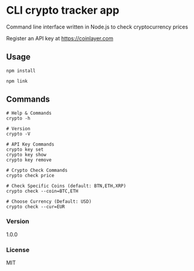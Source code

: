# CLI crypto tracker app

Command line interface written in Node.js to check cryptocurrency prices

Register an API key at https://coinlayer.com

## Usage

```
npm install

npm link
```

## Commands

```
# Help & Commands
crypto -h

# Version
crypto -V

# API Key Commands
crypto key set
crypto key show
crypto key remove

# Crypto Check Commands
crypto check price

# Check Specific Coins (default: BTN,ETH,XRP)
crypto check --coin=BTC,ETH

# Choose Currency (Default: USD)
crypto check --cur=EUR
```

### Version

1.0.0

### License

MIT
